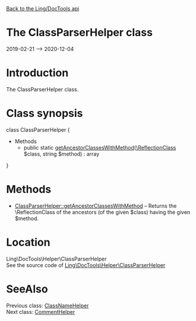[Back to the Ling/DocTools api](https://github.com/lingtalfi/DocTools/blob/master/doc/api/Ling/DocTools.md)



The ClassParserHelper class
================
2019-02-21 --> 2020-12-04






Introduction
============

The ClassParserHelper class.



Class synopsis
==============


class <span class="pl-k">ClassParserHelper</span>  {

- Methods
    - public static [getAncestorClassesWithMethod](https://github.com/lingtalfi/DocTools/blob/master/doc/api/Ling/DocTools/Helper/ClassParserHelper/getAncestorClassesWithMethod.md)([\ReflectionClass](http://php.net/manual/en/class.reflectionclass.php) $class, string $method) : array

}






Methods
==============

- [ClassParserHelper::getAncestorClassesWithMethod](https://github.com/lingtalfi/DocTools/blob/master/doc/api/Ling/DocTools/Helper/ClassParserHelper/getAncestorClassesWithMethod.md) &ndash; Returns the \ReflectionClass of the ancestors (of the given $class) having the given $method.





Location
=============
Ling\DocTools\Helper\ClassParserHelper<br>
See the source code of [Ling\DocTools\Helper\ClassParserHelper](https://github.com/lingtalfi/DocTools/blob/master/Helper/ClassParserHelper.php)



SeeAlso
==============
Previous class: [ClassNameHelper](https://github.com/lingtalfi/DocTools/blob/master/doc/api/Ling/DocTools/Helper/ClassNameHelper.md)<br>Next class: [CommentHelper](https://github.com/lingtalfi/DocTools/blob/master/doc/api/Ling/DocTools/Helper/CommentHelper.md)<br>
